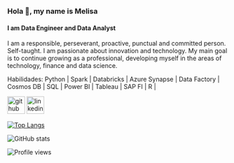 ### Hola 👋, my name is Melisa
#### I am Data Engineer and Data Analyst
I am a responsible, perseverant, proactive, punctual and committed person. Self-taught. I am passionate about innovation and technology.
My main goal is to continue growing as a professional, developing myself in the areas of technology, finance and data science. 

Habilidades: Python | Spark | Databricks | Azure Synapse | Data Factory | Cosmos DB | SQL | Power BI | Tableau | SAP FI | R |



[<img src='https://cdn.jsdelivr.net/npm/simple-icons@3.0.1/icons/github.svg' alt='github' height='40'>](https://github.com/mcavagna8)  [<img src='https://cdn.jsdelivr.net/npm/simple-icons@3.0.1/icons/linkedin.svg' alt='linkedin' height='40'>](https://www.linkedin.com/in/https://www.linkedin.com/in/melisacavagna//)  

[![Top Langs](https://github-readme-stats.vercel.app/api/top-langs/?username=mcavagna8)](https://github.com/anuraghazra/github-readme-stats)

![GitHub stats](https://github-readme-stats.vercel.app/api?username=mcavagna8&show_icons=true)  

![Profile views](https://gpvc.arturio.dev/mcavagna8)  
